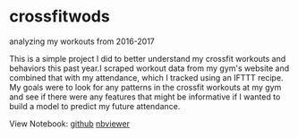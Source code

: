 # crossfitwods
analyzing my workouts from 2016-2017

This is a simple project I did to better understand my crossfit workouts and behaviors this past year.I scraped workout 
data from my gym's website and combined that with my attendance, which I tracked using an IFTTT recipe. My goals were to
look for any patterns in the crossfit workouts at my gym and see if there were any features that might be informative if
I wanted to build a model to predict my future attendance.

View Notebook: <a href='https://github.com/nneubarth/crossfitwods/blob/master/crossfit_wods.ipynb'>github</a> <a href='https://nbviewer.jupyter.org/github/nneubarth/crossfitwods/blob/master/crossfit_wods.ipynb'>nbviewer</a>
